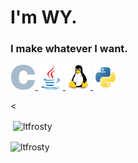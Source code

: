 <h1 align="left">I'm WY.</h1>
<h3 align="left">I make whatever I want.</h3>

<p align="left">
</p>


<p align="left"> <a href="https://www.cprogramming.com/" target="_blank" rel="noreferrer"> <img src="https://raw.githubusercontent.com/devicons/devicon/master/icons/c/c-original.svg" alt="c" width="40" height="40"/> </a> <a href="https://www.java.com" target="_blank" rel="noreferrer"> <img src="https://raw.githubusercontent.com/devicons/devicon/master/icons/java/java-original.svg" alt="java" width="40" height="40"/> </a> <a href="https://www.linux.org/" target="_blank" rel="noreferrer"> <img src="https://raw.githubusercontent.com/devicons/devicon/master/icons/linux/linux-original.svg" alt="linux" width="40" height="40"/> </a> <a href="https://www.python.org" target="_blank" rel="noreferrer"> <img src="https://raw.githubusercontent.com/devicons/devicon/master/icons/python/python-original.svg" alt="python" width="40" height="40"/> </a> </p>

<<p>&nbsp;<img align="center" src="https://github-readme-stats.vercel.app/api?username=ltfrosty&show_icons=true&theme=dracula&locale=en" alt="ltfrosty" /></p>

<p><img align="center" src="https://github-readme-streak-stats.herokuapp.com/?user=ltfrosty&" alt="ltfrosty" /></p>

